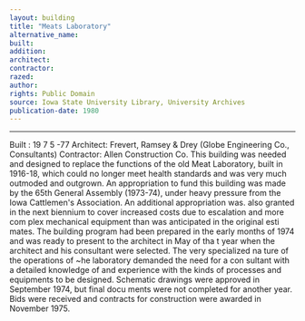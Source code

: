 ```yaml
---
layout: building
title: "Meats Laboratory"
alternative_name: 
built: 
addition:
architect: 
contractor: 
razed: 
author:
rights: Public Domain
source: Iowa State University Library, University Archives
publication-date: 1980 
---
```

---

Built : 19 7 5 -77 Architect: Frevert, Ramsey & Drey (Globe Engineering Co., Consultants) Contractor: Allen Construction Co. 
This building was needed and designed to replace the functions of the old Meat Laboratory, built in 1916-18, which could no longer meet health standards and was very much outmoded and outgrown. 
An appropriation to fund this building was made by the 65th General Assembly (1973-74), under heavy pressure from the Iowa Cattlemen's Association. An additional appropriation was. also granted in the next biennium to cover increased costs due to escalation and more com plex mechanical equipment than was anticipated in the original esti mates. 
The building program had been prepared in the early months of 1974 and was ready to present to the architect in May of tha t year when the architect and his consultant were selected. The very specialized na ture of the operations of ~he laboratory demanded the need for a con sultant with a detailed knowledge of and experience with the kinds of processes and equipments to be designed. 
Schematic drawings were approved in September 1974, but final docu 
ments were not completed for another year. Bids were received and 
contracts for construction were awarded in November 1975.